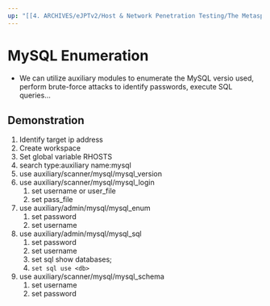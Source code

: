 ```yaml
---
up: "[[4. ARCHIVES/eJPTv2/Host & Network Penetration Testing/The Metasploit Framework/Enumeration/Enumeration|Enumeration]]"
---
```


# MySQL Enumeration

- We can utilize auxiliary modules to enumerate the MySQL versio used, perform brute-force attacks to identify passwords, execute SQL queries...

## Demonstration

1. Identify target ip address
2. Create workspace
3. Set global variable RHOSTS
4. search type:auxiliary name:mysql
5. use auxiliary/scanner/mysql/mysql_version
6. use auxiliary/scanner/mysql/mysql_login
	1. set username or user_file
	2. set pass_file
7. use auxiliary/admin/mysql/mysql_enum
	1. set password
	2. set username
8. use auxiliary/admin/mysql/mysql_sql
	1. set password
	2. set username
	3. set sql show databases;
	4. ``set sql use <db>``
9. use auxiliary/scanner/mysql/mysql_schema
	1. set username
	2. set password
